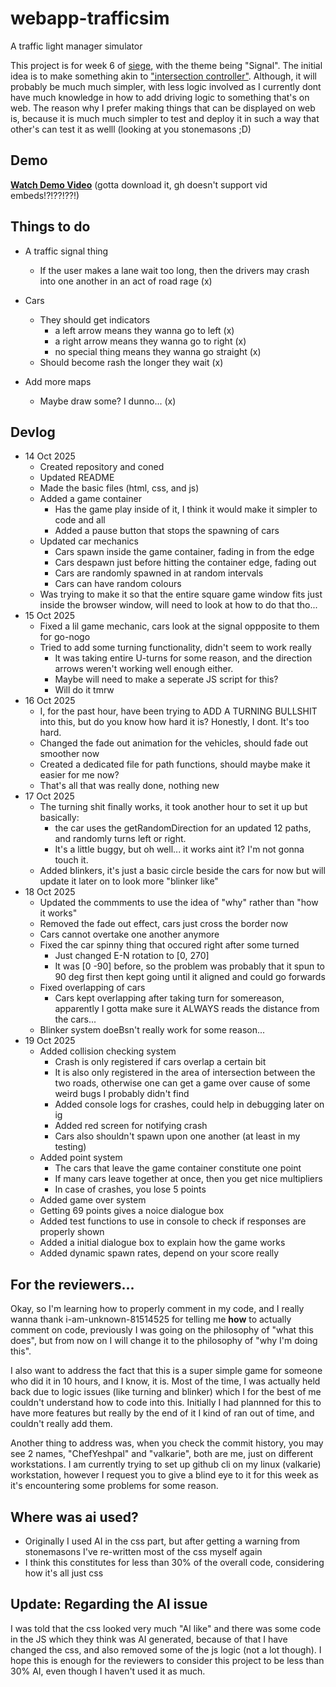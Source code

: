 # webapp-trafficsim
A traffic light manager simulator

This project is for week 6 of [siege](https://siege.hackclub.com), with the theme being "Signal". The initial idea is to make something akin to ["intersection controller"](https://play.google.com/store/apps/details?id=se.shadowtree.software.trafficbuilder&hl=en_GB&pli=1).
Although, it will probably be much much simpler, with less logic involved as I currently dont have much knowledge in how to add driving logic to something that's on web. The reason why I prefer making things that can be displayed on web is, because it is much much simpler to test and deploy it in such a way that other's can test it as welll (looking at you stonemasons ;D)

## Demo

**[Watch Demo Video](./assets/demo.mp4)** (gotta download it, gh doesn't support vid embeds!?!??!??!)


## Things to do

- A traffic signal thing
    - If the user makes a lane wait too long, then the drivers may crash into one another in an act of road rage (x)
- Cars
    - They should get indicators
        - a left arrow means they wanna go to left (x)
        - a right arrow means they wanna go to right (x) 
        - no special thing means they wanna go straight (x)
    - Should become rash the longer they wait (x)

- Add more maps
    - Maybe draw some? I dunno... (x)


## Devlog

- 14 Oct 2025
    - Created repository and coned
    - Updated README
    - Made the basic files (html, css, and js)
    - Added a game container
        - Has the game play inside of it, I think it would make it simpler to code and all
        - Added a pause button that stops the spawning of cars
    - Updated car mechanics
        - Cars spawn inside the game container, fading in from the edge
        - Cars despawn just before hitting the container edge, fading out
        - Cars are randomly spawned in at random intervals
        - Cars can have random colours
    - Was trying to make it so that the entire square game window fits just inside the browser window, will need to look at how to do that tho...
- 15 Oct 2025
    - Fixed a lil game mechanic, cars look at the signal oppposite to them for go-nogo
    - Tried to add some turning functionality, didn't seem to work really
        - It was taking entire U-turns for some reason, and the direction arrows weren't working well enough either.
        - Maybe will need to make a seperate JS script for this?
        - Will do it tmrw
- 16 Oct 2025
    - I, for the past hour, have been trying to ADD A TURNING BULLSHIT into this, but do you know how hard it is? Honestly, I dont. It's too hard.
    - Changed the fade out animation for the vehicles, should fade out smoother now
    - Created a dedicated file for path functions, should maybe make it easier for me now?
    - That's all that was really done, nothing new
- 17 Oct 2025
    - The turning shit finally works, it took another hour to set it up but basically:
        - the car uses the getRandomDirection for an updated 12 paths, and randomly turns left or right.
        - It's a little buggy, but oh well... it works aint it? I'm not gonna touch it.
    - Added blinkers, it's just a basic circle beside the cars for now but will update it later on to look more "blinker like"
- 18 Oct 2025
    - Updated the commments to use the idea of "why" rather than "how it works"
    - Removed the fade out effect, cars just cross the border now
    - Cars cannot overtake one another anymore
    - Fixed the car spinny thing that occured right after some turned
        - Just changed E-N rotation to [0, 270]
        - It was [0 -90] before, so the problem was probably that it spun to 90 deg first then kept going until it aligned and could go forwards
    - Fixed overlapping of cars
        - Cars kept overlapping after taking turn for somereason, apparently I gotta make sure it ALWAYS reads the distance from the cars...
    - Blinker system doeBsn't really work for some reason...
- 19 Oct 2025
    - Added collision checking system
        - Crash is only registered if cars overlap a certain bit
        - It is also only registered in the area of intersection between the two roads, otherwise one can get a game over cause of some weird bugs I probably didn't find
        - Added console logs for crashes, could help in debugging later on ig
        - Added red screen for notifying crash
        - Cars also shouldn't spawn upon one another (at least in my testing)
    - Added point system
        - The cars that leave the game container constitute one point
        - If many cars leave together at once, then you get nice multipliers
        - In case of crashes, you lose 5 points
    - Added game over system
    - Getting 69 points gives a noice dialogue box
    - Added test functions to use in console to check if responses are properly shown
    - Added a initial dialogue box to explain how the game works
    - Added dynamic spawn rates, depend on your score really

## For the reviewers...

Okay, so I'm learning how to properly comment in my code, and I really wanna thank i-am-unknown-81514525 for telling me **how** to actually comment on code, previously I was going on the philosophy of "what this does", but from now on I will change it to the philosophy of "why I'm doing this". 


I also want to address the fact that this is a super simple game for someone who did it in 10 hours, and I know, it is. Most of the time, I was actually held back due to logic issues (like turning and blinker) which I for the best of me couldn't understand how to code into this. Initially I had plannned for this to have more features but really by the end of it I kind of ran out of time, and couldn't really add them.


Another thing to address was, when you check the commit history, you may see 2 names, "ChefYeshpal" and "valkarie", both are me, just on different workstations. I am currently trying to set up github cli on my linux (valkarie) workstation, however I request you to give a blind eye to it for this week as it's encountering some problems for some reason.

## Where was ai used?

- Originally I used AI in the css part, but after getting a warning from stonemasons I've re-written most of the css myself again
- I think this constitutes for less than 30% of the overall code, considering how it's all just css

## Update: Regarding the AI issue

I was told that the css looked very much "AI like" and there was some code in the JS which they think was AI generated, because of that I have changed the css, and also removed some of the js logic (not a lot though). I hope this is enough for the reviewers to consider this project to be less than 30% AI, even though I haven't used it as much.